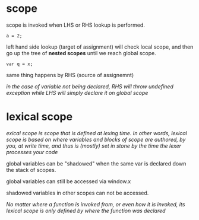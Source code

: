 # scope 

scope is invoked when LHS or RHS lookup is performed. 

    a = 2; 

left hand side lookup (target of assignment) will check local scope, and then go up the tree of **nested scopes** until we reach global scope. 

    var q = x;

same thing happens by RHS (source of assignemnt)

*in the case of variable not being declared, RHS will throw undefined exception while LHS will simply declare it on global scope*

# lexical scope

*exical scope is scope that is defined at lexing time. In other words, lexical scope is based on where variables and blocks of scope are authored, by you, at write time, and thus is (mostly) set in stone by the time the lexer processes your code*

global variables can be "shadowed" when the same var is declared down the stack of scopes. 

global variables can still be accessed via window.x 

shadowed variables in other scopes can not be accessed. 

*No matter where a function is invoked from, or even how it is invoked, its lexical scope is only defined by where the function was declared*

